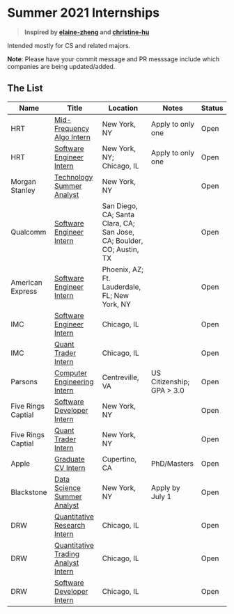 
# Summer 2021 Internships

> **Inspired by [elaine-zheng](https://github.com/elaine-zheng/summer2020internships) and [christine-hu](https://github.com/christine-hu/summer-2019-internships)**


Intended mostly for CS and related majors.


 **Note**: Please have your commit message and PR messsage include which companies are being updated/added.

## The List

| Name  |  Title |  Location |  Notes | Status |
|---|---|---|---|---|
|  HRT | [Mid-Frequency Algo Intern](https://www.hudsonrivertrading.com/careers/job/?gh_jid=2160228) | New York, NY | Apply to only one  | Open
|  HRT | [Software Engineer Intern](https://www.hudsonrivertrading.com/careers/job/?gh_jid=2160225) | New York, NY; Chicago, IL | Apply to only one  | Open
|  Morgan Stanley | [Technology Summer Analyst](https://morganstanley.tal.net/vx/lang-en-GB/mobile-0/brand-2/user-2429102/xf-3786f0ce9359/candidate/so/pm/1/pl/1/opp/9768-2021-Technology-Summer-Analyst-Program-New-York/en-GB) | New York, NY |   | Open
|  Qualcomm | [Software Engineer Intern](https://jobs.qualcomm.com/public/jobDetails.xhtml?requisitionId=1982304) | San Diego, CA; Santa Clara, CA; San Jose, CA; Boulder, CO; Austin, TX |   | Open
|  American Express | [Software Engineer Intern](https://jobs.americanexpress.com/jobs/20001627?lang=en-us) | Phoenix, AZ; Ft. Lauderdale, FL; New York, NY |   | Open
|  IMC | [Software Engineer Intern](https://imc.wd5.myworkdayjobs.com/invitation/job/Chicago/Software-Engineer-Intern---Summer-2021_REQ-00813) | Chicago, IL |   | Open
|  IMC | [Quant Trader Intern](https://imc.wd5.myworkdayjobs.com/en-US/invitation/job/Chicago/Quant-Trader-Intern---Summer-2021_REQ-00811) | Chicago, IL |   | Open
|  Parsons | [Computer Engineering Intern](https://jobs.parsons.com/job/10837565/computer-engineering-intern-summer-2021-centreville-va/) | Centreville, VA | US Citizenship; GPA > 3.0   | Open
|  Five Rings Captial | [Software Developer Intern](https://jobs.jobvite.com/fiverings/job/o1OAcfwl) | New York, NY |    | Open
|  Five Rings Captial | [Quant Trader Intern](https://jobs.jobvite.com/fiverings/job/oeOAcfwy) | New York, NY |    | Open
|  Apple | [Graduate CV Intern](https://jobs.apple.com/en-us/details/200168156/computer-vision-intern-cvpr-2020?team=SFTWR) | Cupertino, CA | PhD/Masters   | Open
|  Blackstone | [Data Science Summer Analyst](https://blackstone.wd1.myworkdayjobs.com/zh-CN/Blackstone_Campus_Careers/job/New-York/Data-Science---2021-Summer-Analyst_10792) | New York, NY | Apply by July 1   | Open
|  DRW | [Quantitative Research Intern](https://drw.com/careers/job/1350342) | Chicago, IL |    | Open
|  DRW | [Quantitative Trading Analyst Intern](https://drw.com/careers/job/1350336) | Chicago, IL |    | Open
|  DRW | [Software Developer Intern](https://drw.com/careers/job/1350323) | Chicago, IL |    | Open




